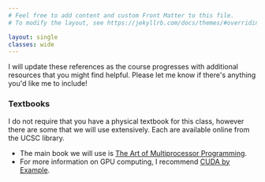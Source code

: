 ```yaml
---
# Feel free to add content and custom Front Matter to this file.
# To modify the layout, see https://jekyllrb.com/docs/themes/#overriding-theme-defaults

layout: single
classes: wide
---
```


I will update these references as the course progresses with additional resources that you might find helpful. Please let me know if there's anything you'd like me to include!

### Textbooks

I do not require that you have a physical textbook for this class, however there are some that we will use extensively. Each are available online from the UCSC library.

* The main book we will use is [The Art of Multiprocessor Programming](https://ucsc.primo.exlibrisgroup.com/permalink/01CDL_SCR_INST/epaiir/alma991025069492304876).
* For more information on GPU computing, I recommend [CUDA by Example](https://ucsc.primo.exlibrisgroup.com/permalink/01CDL_SCR_INST/1kt68tt/alma991025069808004876).

